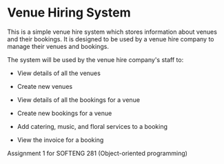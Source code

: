 # Venue Hiring System

This is a simple venue hire system which stores information about venues and their bookings. It is designed to be used by a venue hire company to manage their venues and bookings. 

The system will be used by the venue hire company's staff to:

- View details of all the venues

- Create new venues

- View details of all the bookings for a venue

- Create new bookings for a venue

- Add catering, music, and floral services to a booking

- View the invoice for a booking

Assignment 1 for SOFTENG 281 (Object-oriented programming)
